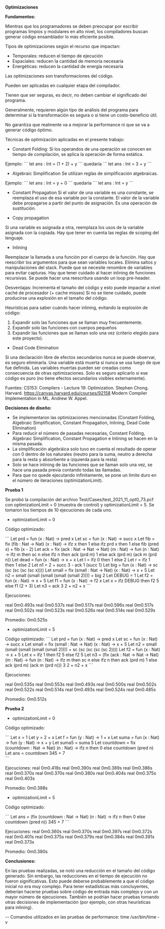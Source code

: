 **Optimizaciones**

**Fundamentos:**

Mientras que los programadores se deben preocupar por escribir programas limpios y modulares en alto nivel, los compiladores buscan generar código ensamblador lo más eficiente posible.


Tipos de optimizaciones según el recurso que impactan:
* Temporales: reducen el tiempo de ejecución
* Espaciales: reducen la cantidad de memoria necesaria
* Energéticas: reducen la cantidad de energía necesaria

Las optimizaciones son transformaciones del código.

Pueden ser aplicadas en cualquier etapa del compilador.

Tienen que ser seguras, es decir, no deben cambiar el significado del programa.

Generalmente, requieren algún tipo de análisis del programa para determinar si la transformación es segura o si tiene un costo-beneficio útil.

No garantiza que realmente va a mejorar la performance ni que se va a generar código óptimo.

Técnicas de optimización aplicadas en el presente trabajo:

* Constant Folding:
Si los operandos de una operación se conocen en tiempo de compilación, se aplica la operación de forma estática.

Ejemplo:
´´´ let ans : Int = (1 + 2) + y ´´´
quedaría
´´´ let ans : Int = 3 + y ´´´

* Algebraic Simplification
Se utilizan reglas de simplificación algebraicas.

Ejemplo:
´´´ let ans : Int =  y + 0 ´´´
quedaría
´´´ let ans : Int = y ´´´

* Constant Propagation
Si el valor de una variable es una constante, se reemplaza el uso de esa variable por la constante.
El valor de la variable debe propagarse a partir del punto de asignación. Es una operación de sustitución.

* Copy propagation

Si una variable es asignada a otra, reemplaza los usos de la variable asignada con la copiada.
Hay que tener en cuenta las reglas de scoping del lenguaje.

* Inlining

Reemplazar la llamada a una función por el cuerpo de la función. Hay que reescribir los argumentos para que sean variables locales.
Elimina saltos y manipulaciones del stack. Puede que se necesite renombre de variables para evitar capturas.
Hay que tener cuidado al hacer inlining de funciones recursivas. Se puede hacer una reescritura usando un loop pre-header.

Desventajas:
Incrementa el tamaño del código y esto puede impactar a nivel caché de procesador (+ cache misses)
Si no se tiene cuidado, puede producirse una explosión en el tamaño del código.

Heurísticas para saber cuándo hacer inlining, evitando la explosión de código:
1. Expandir solo las funciones que se llaman muy frecuentemente.
2. Expandir solo las funciones con cuerpos pequeños
3. Expandir las funciones que se llaman solo una vez (criterio elegido para este proyecto).

* Dead Code Elimination

Si una declaración libre de efectos secundarios nunca se puede observar, es seguro eliminarla.
Una variable está muerta si nunca se usa luego de que fue definida.
Las variables muertas pueden ser creadas como consecuencia de otras optimizaciones.
Solo es seguro aplicarlo si ese código es puro (no tiene efectos secundarios visibles externamente).


Fuentes: 
CS153: Compilers - Lecture 19: Optimization. Stephen Chong. Harvard. https://canvas.harvard.edu/courses/92158
Modern Compiler Implementation in ML. Andrew W. Appel.

**Decisiones de diseño:**

* Se implementaron las optimizaciones mencionadas (Constant Folding, Algebraic Simplification, Constant Propagation, Inlining, Dead Code Elimination)
* Para reducir el número de pasadas necesarias, Constant Folding, Algebraic Simplification, Constant Propagation e Inlining se hacen en la misma pasada.
* La simplificación algebráica solo tuvo en cuenta el resultado de operar con 0 dentro de los naturales (neutro para la suma, neutro a derecha para la resta y absorbente a izquierda para la resta)
* Solo se hace inlining de las funciones que se llaman solo una vez, se hace una pasada previa contando todas las llamadas.
* Para que no quede ejecutando infinitamente, se pone un límite duro en el número de iteraciones (optimizationLimit).

**Prueba 1**

Se probó la compilación del archivo Test/Cases/test_2021_11_opt0_73.pcf con optimizationLimit = 0 (muestra de control) y optimizationLimit = 5.
Se tomaron los tiempos de 10 ejecuciones de cada uno.

* optimizationLimit = 0

Código optimizado:

´´´
Let prd = fun (x : Nat) -> pred x
Let sc = fun (x : Nat) -> succ x
Let fib = fix (fib : Nat -> Nat) (x : Nat) ->
            ifz
              x
            then
              1
            else
              ifz prd x then 1 else fib (pred x) + fib (x - 2)
Let ack = fix (ack : Nat -> Nat -> Nat) (m : Nat) ->
            fun (n : Nat) ->
              ifz
                m
              then
                sc n
              else
                ifz n then ack (prd m) 1 else ack (prd m) (ack m (prd n))
Let dead = fun (x : Nat) -> x + x
Let l = ifz 0 then 1 else 2
Let r = ifz 1 then 1 else 2
Let n1 = 2 + succ 3 - ack 1 (succ 1)
Let big = fun (x : Nat) -> sc (sc (sc (sc (sc x))))
Let small = fix (small : Nat -> Nat) (x : Nat) -> x + 5
Let n2 = small (small (small (small (small 2)))) + big 2
Let DEBUG = 1
Let f2 = fun (x : Nat) -> x + 5
Let f1 = fun (x : Nat) -> f2 x
Let x = ifz DEBUG then f2 5 else f1 (2 + 3)
Let n3 = ack 3 2 + n2 + x 
´´´

Ejecuciones:

real    0m0.493s
real    0m0.537s
real    0m0.517s
real    0m0.596s
real    0m0.517s
real    0m0.502s
real    0m0.523s
real    0m0.526s
real    0m0.514s
real    0m0.529s

Promedio: 0m0.525s

* optimizationLimit = 5

Código optimizado:
´´´
Let prd = fun (x : Nat) -> pred x
Let sc = fun (x : Nat) -> succ x
Let small = fix (small : Nat -> Nat) (x : Nat) -> x + 5
Let n2 = small (small (small (small (small 2)))) + sc (sc (sc (sc (sc 2))))
Let f2 = fun (x : Nat) -> x + 5
Let x = ifz 1 then f2 5 else f2 5
Let n3 = (fix (ack : Nat -> Nat -> Nat) (m : Nat) ->
            fun (n : Nat) ->
              ifz
                m
              then
                sc n
              else
                ifz n then ack (prd m) 1 else ack (prd m) (ack m (prd n))) 3
                                                                           2 + n2 + x
´´´

Ejecuciones:

real    0m0.535s
real    0m0.553s
real    0m0.493s
real    0m0.500s
real    0m0.502s
real    0m0.522s
real    0m0.514s
real    0m0.493s
real    0m0.524s
real    0m0.485s

Promedio: 0m0.512s

**Prueba 2**

* optimizationLimit = 0

Código optimizado:

´´´
Let x = 1
Let y = 2 + x
Let f = fun (y : Nat) -> 1 + x
Let suma = fun (x : Nat) -> fun (y : Nat) -> x + y
Let suma5 = suma 5
Let countdown = fix (countdown : Nat -> Nat) (n : Nat) ->
                  ifz n then 0 else countdown (pred n)
Let ans = countdown 345 + 7	 
´´´

Ejecuciones:
real    0m0.418s
real    0m0.390s
real    0m0.389s
real    0m0.386s
real    0m0.370s
real    0m0.370s
real    0m0.380s
real    0m0.404s
real    0m0.375s
real    0m0.403s

Promedio: 0m0.388s

* optimizationLimit = 5

Código optimizado:

´´´
Let ans = (fix (countdown : Nat -> Nat) (n : Nat) ->
             ifz n then 0 else countdown (pred n)) 345 + 7
´´´

Ejecuciones:
real    0m0.360s
real    0m0.370s
real    0m0.397s
real    0m0.372s
real    0m0.401s
real    0m0.375s
real    0m0.379s
real    0m0.384s
real    0m0.391s
real    0m0.373s

Promedio: 0m0.380s

**Conclusiones:**

En las pruebas realizadas, se notó una reducción en el tamaño del código generado. Sin embargo, las reducciones en el tiempo de ejecución no fueron significativas.
Esto puede deberse probablemente a que el código inicial no era muy complejo. Para tener estadísticas más concluyentes, deberían hacerse pruebas sobre código de entrada más complejo y con un mayor número de ejecuciones.
También se podrían hacer pruebas tomando otras decisiones de implementación (por ejemplo, con otras heurísticas para inlining).

--
Comandos utilizados en las pruebas de performance:
time <cmd>
/usr/bin/time -v <cmd>
